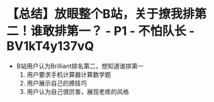 # 【总结】放眼整个B站，关于撩我排第二！谁敢排第一？ - P1 - 不怕队长 - BV1kT4y137vQ

-   B站用户认为Brilliant排名第二，想知道谁排第一
    1.  用户要求手机计算器计算数学题
    2.  用户展示自己的撩技巧
    3.  用户认为自己很厉害，展现老练的风格